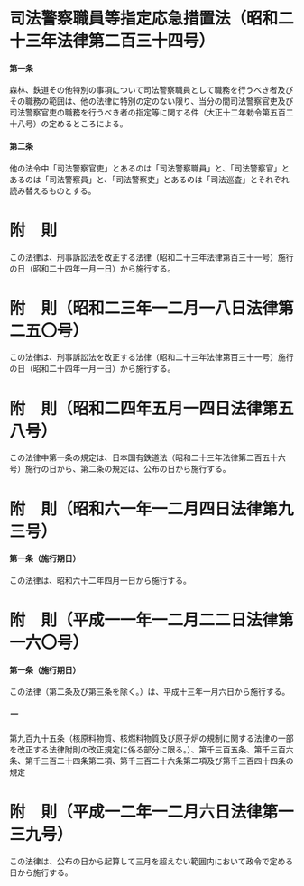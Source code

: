 # 司法警察職員等指定応急措置法（昭和二十三年法律第二百三十四号）
#### 第一条
森林、鉄道その他特別の事項について司法警察職員として職務を行うべき者及びその職務の範囲は、他の法律に特別の定のない限り、当分の間司法警察官吏及び司法警察官吏の職務を行うべき者の指定等に関する件（大正十二年勅令第五百二十八号）の定めるところによる。
#### 第二条
他の法令中「司法警察官吏」とあるのは「司法警察職員」と、「司法警察官」とあるのは「司法警察員」と、「司法警察吏」とあるのは「司法巡査」とそれぞれ読み替えるものとする。
# 附　則
この法律は、刑事訴訟法を改正する法律（昭和二十三年法律第百三十一号）施行の日（昭和二十四年一月一日）から施行する。
# 附　則（昭和二三年一二月一八日法律第二五〇号）
この法律は、刑事訴訟法を改正する法律（昭和二十三年法律第百三十一号）施行の日（昭和二十四年一月一日）から施行する。
# 附　則（昭和二四年五月一四日法律第五八号）
この法律中第一条の規定は、日本国有鉄道法（昭和二十三年法律第二百五十六号）施行の日から、第二条の規定は、公布の日から施行する。
# 附　則（昭和六一年一二月四日法律第九三号）
#### 第一条（施行期日）
この法律は、昭和六十二年四月一日から施行する。
# 附　則（平成一一年一二月二二日法律第一六〇号）
#### 第一条（施行期日）
この法律（第二条及び第三条を除く。）は、平成十三年一月六日から施行する。
##### 一
第九百九十五条（核原料物質、核燃料物質及び原子炉の規制に関する法律の一部を改正する法律附則の改正規定に係る部分に限る。）、第千三百五条、第千三百六条、第千三百二十四条第二項、第千三百二十六条第二項及び第千三百四十四条の規定
# 附　則（平成一二年一二月六日法律第一三九号）
この法律は、公布の日から起算して三月を超えない範囲内において政令で定める日から施行する。
